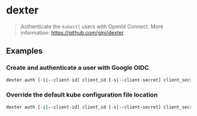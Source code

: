 # dexter

> Authenticate the `kubectl` users with OpenId Connect. More information: <https://github.com/gini/dexter>.

## Examples

### Create and authenticate a user with Google OIDC

```bash
dexter auth [-i|--client-id] client_id [-s|--client-secret] client_secret
```

### Override the default kube configuration file location

```bash
dexter auth [-i|--client-id] client_id [-s|--client-secret] client_secret [-k|--kube-config] sample/config
```
